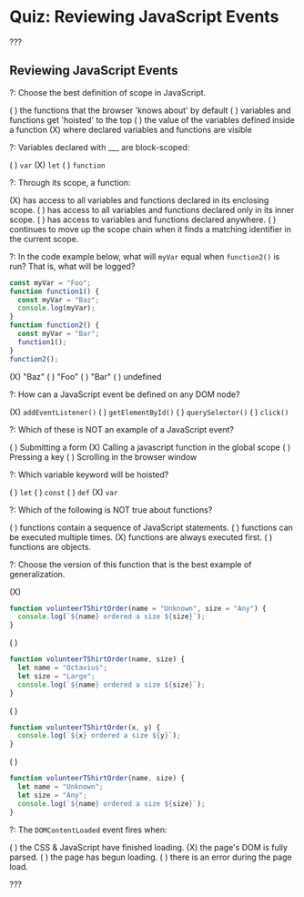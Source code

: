 # Quiz: Reviewing JavaScript Events

???

## Reviewing JavaScript Events

?: Choose the best definition of scope in JavaScript.

( ) the functions that the browser 'knows about' by default ( ) variables and functions get 'hoisted' to the top ( ) the value of the variables defined inside a function (X) where declared variables and functions are visible

?: Variables declared with \_\_\_ are block-scoped:

( ) `var` (X) `let` ( ) `function`

?: Through its scope, a function:

(X) has access to all variables and functions declared in its enclosing scope. ( ) has access to all variables and functions declared only in its inner scope. ( ) has access to variables and functions declared anywhere. ( ) continues to move up the scope chain when it finds a matching identifier in the current scope.

?: In the code example below, what will `myVar` equal when `function2()` is run? That is, what will be logged?

```javascript
const myVar = "Foo";
function function1() {
  const myVar = "Baz";
  console.log(myVar);
}
function function2() {
  const myVar = "Bar";
  function1();
}
function2();
```

(X) "Baz" ( ) "Foo" ( ) "Bar" ( ) undefined

?: How can a JavaScript event be defined on any DOM node?

(X) `addEventListener()` ( ) `getElementById()` ( ) `querySelector()` ( ) `click()`

?: Which of these is NOT an example of a JavaScript event?

( ) Submitting a form
(X) Calling a javascript function in the global scope
( ) Pressing a key
( ) Scrolling in the browser window

?: Which variable keyword will be hoisted?

( ) `let` ( ) `const` ( ) `def` (X) `var`

?: Which of the following is NOT true about functions?

( ) functions contain a sequence of JavaScript statements.
( ) functions can be executed multiple times.
(X) functions are always executed first.
( ) functions are objects.

?: Choose the version of this function that is the best example of generalization.

(X)

```javascript
function volunteerTShirtOrder(name = "Unknown", size = "Any") {
  console.log(`${name} ordered a size ${size}`);
}
```

( )

```javascript
function volunteerTShirtOrder(name, size) {
  let name = "Octavius";
  let size = "Large";
  console.log(`${name} ordered a size ${size}`);
}
```

( )

```javascript
function volunteerTShirtOrder(x, y) {
  console.log(`${x} ordered a size ${y}`);
}
```

( )

```javascript
function volunteerTShirtOrder(name, size) {
  let name = "Unknown";
  let size = "Any";
  console.log(`${name} ordered a size ${size}`);
}
```

?: The `DOMContentLoaded` event fires when:

( ) the CSS & JavaScript have finished loading. (X) the page's DOM is fully parsed. ( ) the page has begun loading. ( ) there is an error during the page load.

???
